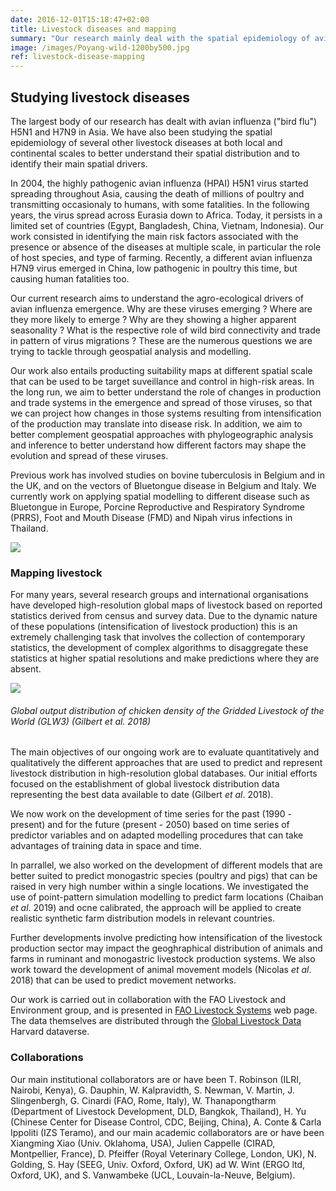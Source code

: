```yaml
---
date: 2016-12-01T15:18:47+02:00
title: Livestock diseases and mapping
summary: "Our research mainly deal with the spatial epidemiology of avian influenza (AI) at different spatial scales, with particular emphasis on on the role of agro-ecological factors on the emergence, spread and persistence of AI viruses. Over the years, we have also been involved in research on other important livestock diseases such as bluetongue, bovine tuberculosis, foot and mouth disease, porcine reproductive and respiratory syndrome, and Nipah virus infections. In addition, we also have research projects to better map the distribution of livestock production at a global scale."
image: /images/Poyang-wild-1200by500.jpg
ref: livestock-disease-mapping
---
```


## Studying livestock diseases

The largest body of our research has dealt with avian influenza ("bird flu") H5N1 and H7N9 in Asia. We have also been studying the spatial epidemiology of several other livestock diseases at both local and continental scales to better understand their spatial distribution and to identify their main spatial drivers.

In 2004, the highly pathogenic avian influenza (HPAI) H5N1 virus started spreading throughout Asia, causing the death of millions of poultry and transmitting occasionaly to humans, with some fatalities. In the following years, the virus spread across Eurasia down to Africa. Today, it persists in a limited set of countries (Egypt, Bangladesh, China, Vietnam, Indonesia). Our work consisted in identifying the main risk factors associated with the presence or absence of the diseases at multiple scale, in particular the role of host species, and type of farming.  Recently, a different avian influenza H7N9 virus emerged in China, low pathogenic in poultry this time, but causing human fatalities too. 

Our current research aims to understand the agro-ecological drivers of  avian influenza emergence. Why are these viruses emerging ? Where are they more likely to emerge ? Why are they showing a higher apparent seasonality ? What is the respective role of wild bird connectivity and trade in pattern of virus migrations ? These are the numerous questions we are trying to tackle through geospatial analysis and modelling.

Our work also entails producting suitability maps at different spatial scale that can be used to be target suveillance and control in high-risk areas. In the long run, we aim to better understand the role of changes in production and trade systems in the emergence and spread of those viruses, so that we can project how changes in those systems resulting from intensification of the production may translate into disease risk. In addition, we aim to better complement geospatial approaches with phylogeographic analysis and inference to better understand how different factors may shape the evolution and spread of these viruses. 

Previous work has involved studies on bovine tuberculosis in Belgium and in the UK, and on the vectors of Bluetongue disease in Belgium and Italy. We currently work on applying spatial modelling to different disease such as Bluetongue in Europe, Porcine Reproductive and Respiratory Syndrome (PRRS), Foot and Mouth Disease (FMD) and Nipah virus infections in Thailand. 

![](/images/Poyang_2x300.jpg)

### Mapping livestock

For many years, several research groups and international organisations have developed high-resolution global maps of livestock based on reported statistics derived from census and survey data. Due to the dynamic nature of these populations (intensification of livestock production) this is an extremely challenging task that involves the collection of contemporary statistics, the development of complex algorithms to disaggregate these statistics at higher spatial resolutions and make predictions where they are absent. 
  
![](/images/GLW3_Maps_Ch_2010_Da.png)
###### Global output distribution of chicken density of the Gridded Livestock of the World (GLW3) (Gilbert et al. 2018)
  
The main objectives of our ongoing work are to evaluate quantitatively and qualitatively the different approaches that are used to predict and represent livestock distribution in high-resolution global databases. Our initial efforts focused on the establishment of global livestock distribution data representing the best data available to date (Gilbert *et al*. 2018). 

We now work on the development of time series for the past (1990 - present) and for the future (present - 2050) based on time series of predictor variables and on adapted modelling procedures that can take advantages of training data in space and time. 

In parrallel, we also worked on the development of different models that are better suited to predict monogastric species (poultry and pigs) that can be raised in very high number within a single locations. We investigated the use of point-pattern simulation modelling to predict farm locations (Chaiban *et al*. 2019) and ocne calibrated, the approach will be applied to create realistic synthetic farm distribution models in relevant countries. 

Further developments involve predicting how intensification of the livestock production sector may impact the geoghraphical distribution of animals and farms in ruminant and monogastric livestock production systems. We also work toward the development of animal movement models (Nicolas *et al*. 2018) that can be used to predict movement networks. 

Our work is carried out in collaboration with the FAO Livestock and Environment group, and is presented in [FAO Livestock  Systems](http://www.fao.org/livestock-systems/en/) web page. The data themselves are distributed through the [Global Livestock Data](https://dataverse.harvard.edu/dataverse/gld) Harvard dataverse. 

### Collaborations

Our main institutional collaborators are or have been T. Robinson (ILRI, Nairobi, Kenya), G. Dauphin, W. Kalpravidth, S. Newman, V. Martin, J. Slingenbergh, G. Cinardi (FAO, Rome, Italy), W. Thanapongtharm (Department of Livestock Development, DLD, Bangkok, Thailand), H. Yu (Chinese Center for Disease Control, CDC, Beijing, China), A. Conte & Carla Ippoliti (IZS Teramo), and our main academic collaborators are or have been Xiangming Xiao (Univ. Oklahoma, USA), Julien Cappelle (CIRAD, Montpellier, France), D. Pfeiffer (Royal Veterinary College, London, UK), N. Golding, S. Hay (SEEG, Univ. Oxford, Oxford, UK) ad W. Wint (ERGO ltd, Oxford, UK), and S. Vanwambeke (UCL, Louvain-la-Neuve, Belgium).

